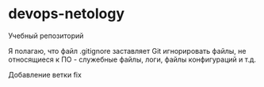 # devops-netology
Учебный репозиторий


Я полагаю, что файл .gitignore заставляет Git игнорировать файлы, не относящиеся к ПО - служебные файлы, логи, файлы конфигураций и т.д.

Добавление ветки fix
